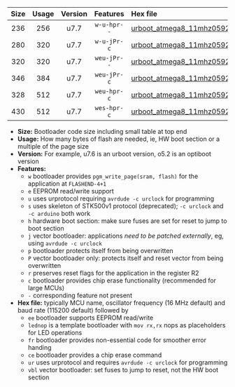 |Size|Usage|Version|Features|Hex file|
|:-:|:-:|:-:|:-:|:--|
|236|256|u7.7|`w-u-hpr--`|[urboot_atmega8_11mhz0592_230400bps_lednop_fr_ur.hex](https://raw.githubusercontent.com/stefanrueger/urboot.hex/main/mcus/atmega8/fcpu_11mhz0592/230400_bps/urboot_atmega8_11mhz0592_230400bps_lednop_fr_ur.hex)|
|280|320|u7.7|`w-u-jPr-c`|[urboot_atmega8_11mhz0592_230400bps_lednop_fr_ce_ur_vbl.hex](https://raw.githubusercontent.com/stefanrueger/urboot.hex/main/mcus/atmega8/fcpu_11mhz0592/230400_bps/urboot_atmega8_11mhz0592_230400bps_lednop_fr_ce_ur_vbl.hex)|
|320|320|u7.7|`weu-jPr--`|[urboot_atmega8_11mhz0592_230400bps_ee_lednop_fr_ur_vbl.hex](https://raw.githubusercontent.com/stefanrueger/urboot.hex/main/mcus/atmega8/fcpu_11mhz0592/230400_bps/urboot_atmega8_11mhz0592_230400bps_ee_lednop_fr_ur_vbl.hex)|
|346|384|u7.7|`weu-jPr-c`|[urboot_atmega8_11mhz0592_230400bps_ee_lednop_fr_ce_ur_vbl.hex](https://raw.githubusercontent.com/stefanrueger/urboot.hex/main/mcus/atmega8/fcpu_11mhz0592/230400_bps/urboot_atmega8_11mhz0592_230400bps_ee_lednop_fr_ce_ur_vbl.hex)|
|328|512|u7.7|`weu-hpr-c`|[urboot_atmega8_11mhz0592_230400bps_ee_lednop_fr_ce_ur.hex](https://raw.githubusercontent.com/stefanrueger/urboot.hex/main/mcus/atmega8/fcpu_11mhz0592/230400_bps/urboot_atmega8_11mhz0592_230400bps_ee_lednop_fr_ce_ur.hex)|
|430|512|u7.7|`wes-hpr-c`|[urboot_atmega8_11mhz0592_230400bps_ee_lednop_fr_ce.hex](https://raw.githubusercontent.com/stefanrueger/urboot.hex/main/mcus/atmega8/fcpu_11mhz0592/230400_bps/urboot_atmega8_11mhz0592_230400bps_ee_lednop_fr_ce.hex)|

- **Size:** Bootloader code size including small table at top end
- **Usage:** How many bytes of flash are needed, ie, HW boot section or a multiple of the page size
- **Version:** For example, u7.6 is an urboot version, o5.2 is an optiboot version
- **Features:**
  + `w` bootloader provides `pgm_write_page(sram, flash)` for the application at `FLASHEND-4+1`
  + `e` EEPROM read/write support
  + `u` uses urprotocol requiring `avrdude -c urclock` for programming
  + `s` uses skeleton of STK500v1 protocol (deprecated); `-c urclock` and `-c arduino` both work
  + `h` hardware boot section: make sure fuses are set for reset to jump to boot section
  + `j` vector bootloader: applications *need to be patched externally*, eg, using `avrdude -c urclock`
  + `p` bootloader protects itself from being overwritten
  + `P` vector bootloader only: protects itself and reset vector from being overwritten
  + `r` preserves reset flags for the application in the register R2
  + `c` bootloader provides chip erase functionality (recommended for large MCUs)
  + `-` corresponding feature not present
- **Hex file:** typically MCU name, oscillator frequency (16 MHz default) and baud rate (115200 default) followed by
  + `ee` bootloader supports EEPROM read/write
  + `lednop` is a template bootloader with `mov rx,rx` nops as placeholders for LED operations
  + `fr` bootloader provides non-essential code for smoother error handing
  + `ce` bootloader provides a chip erase command
  + `ur` uses urprotocol and requires `avrdude -c urclock` for programming
  + `vbl` vector bootloader: set fuses to jump to reset, not the HW boot section
